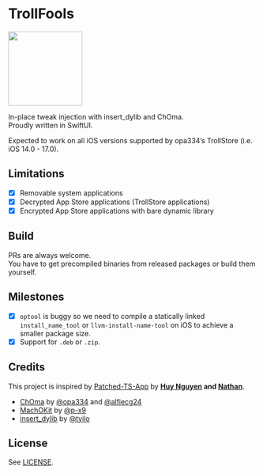 # TrollFools

[now-on-havoc]: https://havoc.app/package/trollfools

[<img width="150" src="https://docs.havoc.app/img/badges/get_square.svg" />][now-on-havoc]

In-place tweak injection with insert_dylib and ChOma.  
Proudly written in SwiftUI.  

Expected to work on all iOS versions supported by opa334’s TrollStore (i.e. iOS 14.0 - 17.0).

## Limitations

- [x] Removable system applications
- [x] Decrypted App Store applications (TrollStore applications)
- [x] Encrypted App Store applications with bare dynamic library

## Build

PRs are always welcome.  
You have to get precompiled binaries from released packages or build them yourself.

## Milestones

- [x] `optool` is buggy so we need to compile a statically linked `install_name_tool` or `llvm-install-name-tool` on iOS to achieve a smaller package size.
- [x] Support for `.deb` or `.zip`.

## Credits

This project is inspired by [Patched-TS-App](https://github.com/34306/Patched-TS-App) by **[Huy Nguyen](https://x.com/Little_34306) and [Nathan](https://x.com/dedbeddedbed)**.

- [ChOma](https://github.com/opa334/ChOma) by [@opa334](https://github.com/opa334) and [@alfiecg24](https://github.com/alfiecg24)
- [MachOKit](https://github.com/p-x9/MachOKit) by [@p-x9](https://github.com/p-x9)
- [insert_dylib](https://github.com/tyilo/insert_dylib) by [@tyilo](https://github.com/tyilo)

## License

See [LICENSE](LICENSE).
